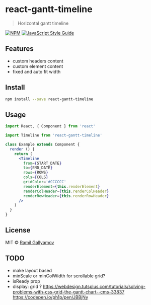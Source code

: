 # react-gantt-timeline

> Horizontal gantt timeline

[![NPM](https://img.shields.io/npm/v/react-gantt-timeline.svg)](https://www.npmjs.com/package/react-gantt-timeline) [![JavaScript Style Guide](https://img.shields.io/badge/code_style-standard-brightgreen.svg)](https://standardjs.com)

## Features

* custom headers content
* custom element content
* fixed and auto fit width

## Install

```bash
npm install --save react-gantt-timeline
```

## Usage

```jsx
import React, { Component } from 'react'

import Timeline from 'react-gantt-timeline'

class Example extends Component {
  render () {
    return (
      <Timeline
        from={START_DATE}
        to={END_DATE}
        rows={ROWS}
        cols={COLS}
        gridColor='#CCCCCC'
        renderElement={this.renderElement}
        renderColHeader={this.renderColHeader}
        renderRowHeader={this.renderRowHeader}
      />
    )
  }
}
```

## License

MIT © [Ramil Gallyamov](https://github.com/gallyamow)

## TODO

* make layout based
* minScale or minColWidth for scrollable grid?
* isReady prop
* display: grid ? 
  https://webdesign.tutsplus.com/tutorials/solving-problems-with-css-grid-the-gantt-chart--cms-33837
  https://codepen.io/ph1p/pen/JBBjNy
